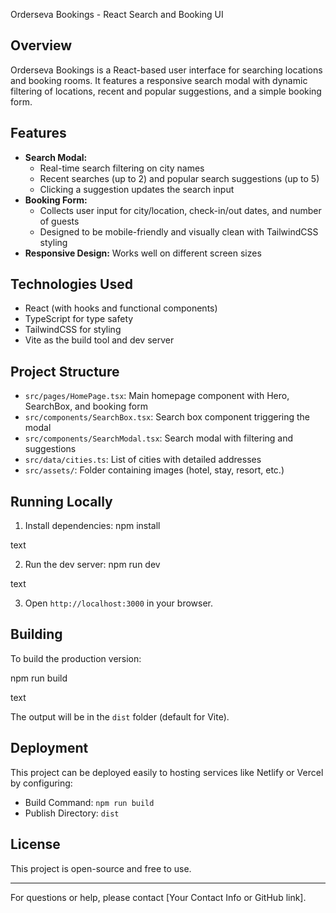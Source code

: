  Orderseva Bookings - React Search and Booking UI

## Overview

Orderseva Bookings is a React-based user interface for searching locations and booking rooms. It features a responsive search modal with dynamic filtering of locations, recent and popular suggestions, and a simple booking form.

## Features

- **Search Modal:**  
  - Real-time search filtering on city names  
  - Recent searches (up to 2) and popular search suggestions (up to 5)  
  - Clicking a suggestion updates the search input  
- **Booking Form:**  
  - Collects user input for city/location, check-in/out dates, and number of guests  
  - Designed to be mobile-friendly and visually clean with TailwindCSS styling  
- **Responsive Design:** Works well on different screen sizes

## Technologies Used

- React (with hooks and functional components)  
- TypeScript for type safety  
- TailwindCSS for styling  
- Vite as the build tool and dev server  

## Project Structure

- `src/pages/HomePage.tsx`: Main homepage component with Hero, SearchBox, and booking form  
- `src/components/SearchBox.tsx`: Search box component triggering the modal  
- `src/components/SearchModal.tsx`: Search modal with filtering and suggestions  
- `src/data/cities.ts`: List of cities with detailed addresses  
- `src/assets/`: Folder containing images (hotel, stay, resort, etc.)  

## Running Locally

1. Install dependencies:
npm install

text

2. Run the dev server:
npm run dev

text

3. Open `http://localhost:3000` in your browser.

## Building

To build the production version:

npm run build

text

The output will be in the `dist` folder (default for Vite).

## Deployment

This project can be deployed easily to hosting services like Netlify or Vercel by configuring:

- Build Command: `npm run build`  
- Publish Directory: `dist`

## License

This project is open-source and free to use.

---

For questions or help, please contact [Your Contact Info or GitHub link].
